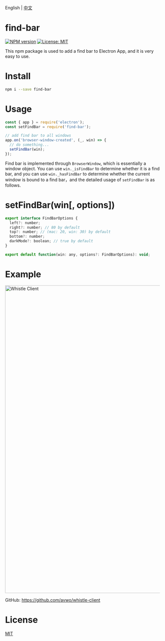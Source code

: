 English | [中文](./README-zh_CN.md)

# find-bar
[![NPM version](https://img.shields.io/npm/v/find-bar.svg?style=flat-square)](https://npmjs.org/package/find-bar)
[![License: MIT](https://img.shields.io/badge/License-MIT-yellow.svg?style=flat-square)](https://www.npmjs.com/package/find-bar)

This npm package is used to add a find bar to Electron App, and it is very easy to use.

# Install
``` sh
npm i --save find-bar
```
# Usage
``` js
const { app } = require('electron'); 
const setFindBar = require('find-bar');

// add find bar to all windows
app.on('browser-window-created', (_, win) => {
  // do something...
  setFindBar(win);
});

```
Find bar is implemented through `BrowserWindow`, which is essentially a window object. You can use `win._isFindBar` to determine whether it is a find bar, and you can use `win._hasFindBar` to determine whether the current window is bound to a find bar，and the detailed usage of `setFindBar` is as follows.

# setFindBar(win[, options])
  ``` js
  export interface FindBarOptions {
    left?: number;
    right?: number; // 80 by default
    top?: number; // (mac: 20, win: 30) by default
    bottom?: number;
    darkMode?: boolean; // true by default
  }

  export default function(win: any, options?: FindBarOptions): void;
  ```

  # Example

<img width="1000" alt="Whistle Client" src="https://github.com/avwo/electron-find-bar/assets/11450939/ac5b0474-89e2-446b-ad5e-653e6d6a8c49">

GitHub: https://github.com/avwo/whistle-client

# License
[MIT](./LICENSE)
